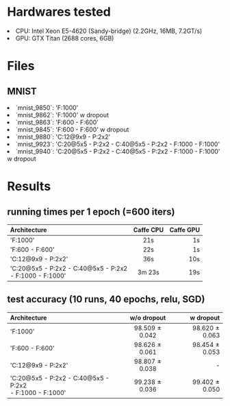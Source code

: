 # Hardwares tested

<li> CPU: Intel Xeon E5-4620 (Sandy-bridge) (2.2GHz, 16MB, 7.2GT/s) </li>
<li> GPU: GTX Titan (2688 cores, 6GB) </li>

# Files

## MNIST

<li> `mnist_9850`: 'F:1000' </li>
<li> `mnist_9862`: 'F:1000' w dropout </li>
<li> `mnist_9863`: 'F:600 - F:600' </li>
<li> `mnist_9845`: 'F:600 - F:600' w dropout </li>
<li> `mnist_9880`: 'C:12@9x9 - P:2x2' </li>
<li> `mnist_9923`: 'C:20@5x5 - P:2x2 - C:40@5x5 - P:2x2 - F:1000 - F:1000' </li>
<li> `mnist_9940`: 'C:20@5x5 - P:2x2 - C:40@5x5 - P:2x2 - F:1000 - F:1000' w dropout </li>

# Results

## running times per 1 epoch (=600 iters)

| Architecture | Caffe CPU | Caffe GPU |
| :----------- | :-------: | --------: |
| 'F:1000' | 21s | 1s |
| 'F:600 - F:600' | 22s | 1s |
| 'C:12@9x9 - P:2x2' | 36s | 10s |
| 'C:20@5x5 - P:2x2 - C:40@5x5 - P:2x2 <br /> - F:1000 - F:1000' | 3m 23s | 19s |

## test accuracy (10 runs, 40 epochs, relu, SGD)

| Architecture | w/o dropout | w dropout |
| :----------- | :-------: | --------: |
| 'F:1000' | 98.509 ![pm](pm.png) 0.042 | 98.620 ![pm](pm.png) 0.063 |
| 'F:600 - F:600' | 98.626 ![pm](pm.png) 0.061 | 98.454 ![pm](pm.png) 0.053 |
| 'C:12@9x9 - P:2x2' | 98.807 ![pm](pm.png) 0.038 | - |
| 'C:20@5x5 - P:2x2 - C:40@5x5 - P:2x2 <br /> - F:1000 - F:1000' | 99.238 ![pm](pm.png) 0.036 | 99.402 ![pm](pm.png) 0.050 |